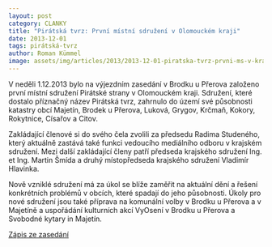 ```yaml
---
layout: post
category: CLANKY
title: "Pirátská tvrz: První místní sdružení v Olomouckém kraji"
date: 2013-12-01
tags: pirátská-tvrz
author: Roman Kümmel
image: assets/img/articles/2013/2013-12-01-piratska-tvrz-prvni-ms-v-kraji.jpg   #751x422 pixelu
---
```

V neděli 1.12.2013 bylo na výjezdním zasedání v Brodku u Přerova založeno první místní sdružení Pirátské strany v Olomouckém kraji. Sdružení, které dostalo příznačný název Pirátská tvrz, zahrnulo do území své působnosti katastry obcí Majetín, Brodek u Přerova, Luková, Grygov, Krčmaň, Kokory, Rokytnice, Císařov a Citov.

Zakládající členové si do svého čela zvolili za předsedu Radima Studeného, který aktuálně zastává také funkci vedoucího mediálního odboru v krajském sdružení. Mezi další zakládající členy patří předseda krajského sdružení Ing. et Ing. Martin Šmída a druhý místopředseda krajského sdružení Vladimír Hlavinka.

Nově vzniklé sdružení má za úkol se blíže zaměřit na aktuální dění a řešení konkrétních problémů v obcích, které spadají do jeho působnosti. Úkoly pro nové sdružení jsou také příprava na komunální volby v Brodku u Přerova a v Majetíně a uspořádání kulturních akcí VyOsení v Brodku u Přerova a Svobodné kytary in Majetín.

[Zápis ze zasedání](https://wiki.pirati.cz/regiony/olomoucko/pks/7_2013)

